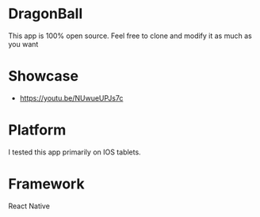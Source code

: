 # DragonBall
This app is 100% open source. Feel free to clone and modify it as much as you want

# Showcase
- https://youtu.be/NUwueUPJs7c

# Platform
I tested this app primarily on IOS tablets. 

# Framework
React Native 
